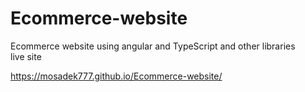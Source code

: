 # Ecommerce-website
Ecommerce website using angular and TypeScript and other libraries  
live site


https://mosadek777.github.io/Ecommerce-website/
